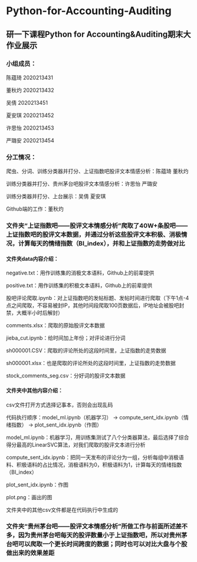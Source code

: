 # Python-for-Accounting-Auditing
## 研一下课程Python for Accounting&amp;Auditing期末大作业展示
### 小组成员：
陈蕴琦 2020213431

董秋灼 2020213432

吴倩   2020213451

夏安琪 2020213452

许思怡 2020213453

严璐安 2020213454
### 分工情况：
爬虫、分词、训练分类器并打分、上证指数吧股评文本情感分析：陈蕴琦 董秋灼

训练分类器并打分、贵州茅台吧股评文本情感分析：许思怡 严璐安

训练分类器并打分、上台展示：吴倩 夏安琪

Github端的工作：董秋灼

### 文件夹“上证指数吧——股评文本情感分析”爬取了40W+条股吧——上证指数吧的股评文本数据，并通过分析这些股评文本积极、消极情况，计算每天的情绪指数（BI_index），并和上证指数的走势做对比
#### 文件夹data内容介绍：
negative.txt：用作训练集的消极文本语料，Github上的前辈提供

positive.txt：用作训练集的积极文本语料，Github上的前辈提供

股吧评论爬取.ipynb：对上证指数吧的发帖标题、发帖时间进行爬取（下午1点-4点之间爬取，不容易被封IP，其他时间段爬取100页数据后，IP地址会被股吧封禁，大概半小时后解封）

comments.xlsx：爬取的原始股评文本数据

jieba_cut.ipynb：给时间加上年份；对评论进行分词

sh000001.CSV：爬取的评论所处的这段时间里，上证指数的走势数据

sh000001.xlsx：也是爬取的评论所处的这段时间里，上证指数的走势数据

stock_comments_seg.csv：分好词的股评文本数据

#### 文件夹中其他内容介绍：
csv文件打开方式选择记事本，否则会出现乱码

代码执行顺序：model_ml.ipynb（机器学习） → compute_sent_idx.ipynb（情绪指数） → plot_sent_idx.ipynb（作图）

model_ml.ipynb：机器学习，用训练集测试了八个分类器算法，最后选择了综合得分最高的LinearSVC算法，对我们爬取的股评文本进行分析

compute_sent_idx.ipynb：把同一天发布的评论分为一组，分析每组中消极语料、积极语料的占比情况，消极语料为0，积极语料为1，计算每天的情绪指数（BI_index）

plot_sent_idx.ipynb：作图

plot.png：画出的图

文件夹中的其他csv文件都是在代码执行中生成的

### 文件夹“贵州茅台吧——股评文本情感分析”所做工作与前面所述差不多，因为贵州茅台吧每天的股评数量小于上证指数吧，所以对贵州茅台吧可以爬取一个更长时间跨度的数据；同时也可以对比大盘与个股做出来的效果差距


